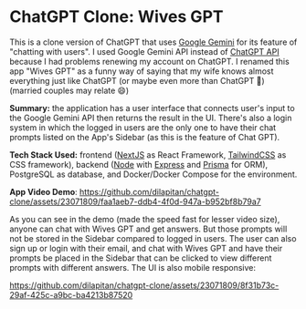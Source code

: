 # ChatGPT Clone: Wives GPT
This is a clone version of ChatGPT that uses [Google Gemini](https://gemini.google.com/) for its feature of "chatting with users". I used Google Gemini API instead of [ChatGPT API](https://platform.openai.com/) because I had problems renewing my account on ChatGPT.
I renamed this app "Wives GPT" as a funny way of saying that my wife knows almost everything just like ChatGPT (or maybe even more than ChatGPT 🤣) (married couples may relate 😄)

**Summary:** the application has a user interface that connects user's input to the Google Gemini API then returns the result in the UI. There's also a login system in which the logged in users are the only one to have their chat prompts listed on the App's Sidebar (as this is the feature of Chat GPT).

**Tech Stack Used:** frontend ([NextJS](https://nextjs.org/) as React Framework, [TailwindCSS](https://tailwindcss.com/) as CSS framework), backend ([Node](https://nodejs.org/en) with [Express](https://expressjs.com/) and [Prisma](https://www.prisma.io/) for ORM), PostgreSQL as database, and Docker/Docker Compose for the environment.

**App Video Demo**:
https://github.com/dilapitan/chatgpt-clone/assets/23071809/faa1aeb7-ddb4-4f0d-947a-b952bf8b79a7

As you can see in the demo (made the speed fast for lesser video size), anyone can chat with Wives GPT and get answers. But those prompts will not be stored in the Sidebar compared to logged in users.
The user can also sign up or login with their email, and chat with Wives GPT and have their prompts be placed in the Sidebar that can be clicked to view different prompts with different answers.
The UI is also mobile responsive:

https://github.com/dilapitan/chatgpt-clone/assets/23071809/8f31b73c-29af-425c-a9bc-ba4213b87520

